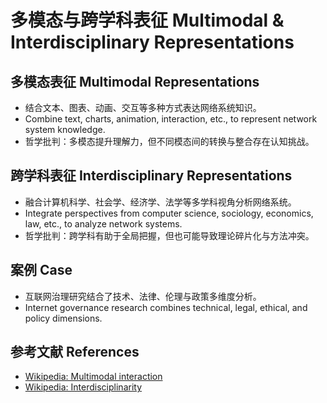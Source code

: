# 多模态与跨学科表征 Multimodal & Interdisciplinary Representations

## 多模态表征 Multimodal Representations

- 结合文本、图表、动画、交互等多种方式表达网络系统知识。
- Combine text, charts, animation, interaction, etc., to represent network system knowledge.
- 哲学批判：多模态提升理解力，但不同模态间的转换与整合存在认知挑战。

## 跨学科表征 Interdisciplinary Representations

- 融合计算机科学、社会学、经济学、法学等多学科视角分析网络系统。
- Integrate perspectives from computer science, sociology, economics, law, etc., to analyze network systems.
- 哲学批判：跨学科有助于全局把握，但也可能导致理论碎片化与方法冲突。

## 案例 Case

- 互联网治理研究结合了技术、法律、伦理与政策多维度分析。
- Internet governance research combines technical, legal, ethical, and policy dimensions.

## 参考文献 References

- [Wikipedia: Multimodal interaction](https://en.wikipedia.org/wiki/Multimodal_interaction)
- [Wikipedia: Interdisciplinarity](https://en.wikipedia.org/wiki/Interdisciplinarity)
